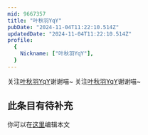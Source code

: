 ```yaml
---
mid: 9667357
title: "叶秋羽YqY"
pubDate: "2024-11-04T11:22:10.514Z"
updatedDate: "2024-11-04T11:22:10.514Z"
profile:
  {
    Nickname: ["叶秋羽YqY"],
  }
---
```


关注[叶秋羽YqY](https://space.bilibili.com/9667357)谢谢喵~ 关注[叶秋羽YqY](https://space.bilibili.com/9667357)谢谢喵~

## 此条目有待补充
你可以在[这里](https://github.com/Yuhanawa/VTuber.ICU/edit/master/src/content/v/叶秋羽YqY/index.md)编辑本文
